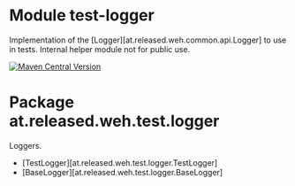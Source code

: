 # Module test-logger

Implementation of the [Logger][at.released.weh.common.api.Logger] to use in tests.
Internal helper module not for public use.

[<img alt="Maven Central Version" src="https://img.shields.io/maven-central/v/at.released.weh/test-logger?style=flat-square">](https://central.sonatype.com/artifact/at.released.weh/test-logger/overview)

# Package at.released.weh.test.logger

Loggers.

* [TestLogger][at.released.weh.test.logger.TestLogger]
* [BaseLogger][at.released.weh.test.logger.BaseLogger]
